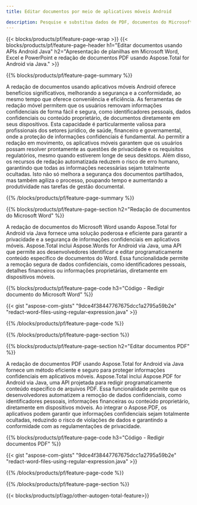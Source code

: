 ```yaml
---
title: Editar documentos por meio de aplicativos móveis Android 

description: Pesquise e substitua dados de PDF, documentos do Microsoft Word, planilhas do Excel e apresentações do PowerPoint por meio de um aplicativo móvel Android.
---
```


{{< blocks/products/pf/feature-page-wrap >}}
{{< blocks/products/pf/feature-page-header h1="Editar documentos usando APIs Android Java" h2="Apresentação de planilhas em Microsoft Word, Excel e PowerPoint e redação de documentos PDF usando Aspose.Total for Android via Java." >}}

{{% blocks/products/pf/feature-page-summary %}}

A redação de documentos usando aplicativos móveis Android oferece benefícios significativos, melhorando a segurança e a conformidade, ao mesmo tempo que oferece conveniência e eficiência. As ferramentas de redação móvel permitem que os usuários removam informações confidenciais de forma fácil e segura, como identificadores pessoais, dados confidenciais ou conteúdo proprietário, de documentos diretamente em seus dispositivos. Esta capacidade é particularmente valiosa para profissionais dos setores jurídico, de saúde, financeiro e governamental, onde a proteção de informações confidenciais é fundamental. Ao permitir a redação em movimento, os aplicativos móveis garantem que os usuários possam resolver prontamente as questões de privacidade e os requisitos regulatórios, mesmo quando estiverem longe de seus desktops. Além disso, os recursos de redação automatizada reduzem o risco de erro humano, garantindo que todas as informações necessárias sejam totalmente ocultadas. Isto não só melhora a segurança dos documentos partilhados, mas também agiliza o processo, poupando tempo e aumentando a produtividade nas tarefas de gestão documental.

{{% /blocks/products/pf/feature-page-summary  %}}

{{% blocks/products/pf/feature-page-section  h2="Redação de documentos do Microsoft Word" %}}

A redação de documentos do Microsoft Word usando Aspose.Total for Android via Java fornece uma solução poderosa e eficiente para garantir a privacidade e a segurança de informações confidenciais em aplicativos móveis. Aspose.Total inclui Aspose.Words for Android via Java, uma API que permite aos desenvolvedores identificar e editar programaticamente conteúdo específico de documentos do Word. Essa funcionalidade permite a remoção segura de dados confidenciais, como identificadores pessoais, detalhes financeiros ou informações proprietárias, diretamente em dispositivos móveis. 

{{% blocks/products/pf/feature-page-code h3="Código - Redigir documento do Microsoft Word" %}}

{{< gist "aspose-com-gists" "9dce4f38447767675dcc1a2795a59b2e" "redact-word-files-using-regular-expression.java" >}}

{{% /blocks/products/pf/feature-page-code  %}}

{{% /blocks/products/pf/feature-page-section %}}

{{% blocks/products/pf/feature-page-section  h2="Editar documentos PDF" %}}

A redação de documentos PDF usando Aspose.Total for Android via Java fornece um método eficiente e seguro para proteger informações confidenciais em aplicativos móveis. Aspose.Total inclui Aspose.PDF for Android via Java, uma API projetada para redigir programaticamente conteúdo específico de arquivos PDF. Essa funcionalidade permite que os desenvolvedores automatizem a remoção de dados confidenciais, como identificadores pessoais, informações financeiras ou conteúdo proprietário, diretamente em dispositivos móveis. Ao integrar o Aspose.PDF, os aplicativos podem garantir que informações confidenciais sejam totalmente ocultadas, reduzindo o risco de violações de dados e garantindo a conformidade com as regulamentações de privacidade.

{{% blocks/products/pf/feature-page-code h3="Código - Redigir documentos PDF" %}}

{{< gist "aspose-com-gists" "9dce4f38447767675dcc1a2795a59b2e" "redact-word-files-using-regular-expression.java" >}}

{{% /blocks/products/pf/feature-page-code  %}}

{{% /blocks/products/pf/feature-page-section %}}

{{< blocks/products/pf/agp/other-autogen-total-feature>}}